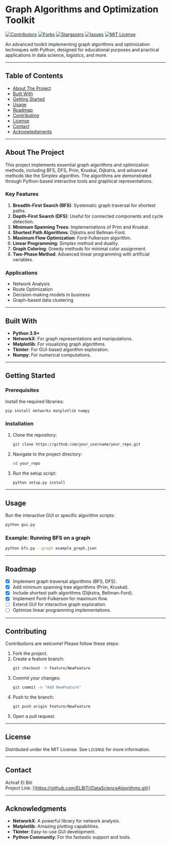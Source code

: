 
# **Graph Algorithms and Optimization Toolkit**

[![Contributors](https://img.shields.io/github/contributors/your_username/your_repo.svg)](https://github.com/your_username/your_repo/graphs/contributors)
[![Forks](https://img.shields.io/github/forks/your_username/your_repo.svg)](https://github.com/your_username/your_repo/network/members)
[![Stargazers](https://img.shields.io/github/stars/your_username/your_repo.svg)](https://github.com/your_username/your_repo/stargazers)
[![Issues](https://img.shields.io/github/issues/your_username/your_repo.svg)](https://github.com/your_username/your_repo/issues)
[![MIT License](https://img.shields.io/github/license/your_username/your_repo.svg)](https://github.com/your_username/your_repo/blob/main/LICENSE)

An advanced toolkit implementing graph algorithms and optimization techniques with Python, designed for educational purposes and practical applications in data science, logistics, and more.

---

## **Table of Contents**

- [About The Project](#about-the-project)
- [Built With](#built-with)
- [Getting Started](#getting-started)
- [Usage](#usage)
- [Roadmap](#roadmap)
- [Contributing](#contributing)
- [License](#license)
- [Contact](#contact)
- [Acknowledgments](#acknowledgments)

---

## **About The Project**

This project implements essential graph algorithms and optimization methods, including BFS, DFS, Prim, Kruskal, Dijkstra, and advanced methods like the Simplex algorithm. The algorithms are demonstrated through Python-based interactive tools and graphical representations.

### **Key Features**
1. **Breadth-First Search (BFS)**: Systematic graph traversal for shortest paths.
2. **Depth-First Search (DFS)**: Useful for connected components and cycle detection.
3. **Minimum Spanning Trees**: Implementations of Prim and Kruskal.
4. **Shortest Path Algorithms**: Dijkstra and Bellman-Ford.
5. **Maximum Flow Optimization**: Ford-Fulkerson algorithm.
6. **Linear Programming**: Simplex method and duality.
7. **Graph Coloring**: Greedy methods for minimal color assignment.
8. **Two-Phase Method**: Advanced linear programming with artificial variables.

### **Applications**
- Network Analysis
- Route Optimization
- Decision-making models in business
- Graph-based data clustering

---

## **Built With**
- **Python 3.9+**
- **NetworkX**: For graph representations and manipulations.
- **Matplotlib**: For visualizing graph algorithms.
- **Tkinter**: For GUI-based algorithm exploration.
- **Numpy**: For numerical computations.

---

## **Getting Started**

### **Prerequisites**
Install the required libraries:
```bash
pip install networkx matplotlib numpy
```

### **Installation**
1. Clone the repository:
   ```bash
   git clone https://github.com/your_username/your_repo.git
   ```
2. Navigate to the project directory:
   ```bash
   cd your_repo
   ```
3. Run the setup script:
   ```bash
   python setup.py install
   ```

---

## **Usage**

Run the interactive GUI or specific algorithm scripts:
```bash
python gui.py
```

### Example: Running BFS on a graph
```bash
python bfs.py --graph example_graph.json
```

---

## **Roadmap**

- [x] Implement graph traversal algorithms (BFS, DFS).
- [x] Add minimum spanning tree algorithms (Prim, Kruskal).
- [x] Include shortest path algorithms (Dijkstra, Bellman-Ford).
- [x] Implement Ford-Fulkerson for maximum flow.
- [ ] Extend GUI for interactive graph exploration.
- [ ] Optimize linear programming implementations.

---

## **Contributing**

Contributions are welcome! Please follow these steps:

1. Fork the project.
2. Create a feature branch:
   ```bash
   git checkout -b feature/NewFeature
   ```
3. Commit your changes:
   ```bash
   git commit -m "Add NewFeature"
   ```
4. Push to the branch:
   ```bash
   git push origin feature/NewFeature
   ```
5. Open a pull request.

---

## **License**

Distributed under the MIT License. See `LICENSE` for more information.

---

## **Contact**

Achraf El Biti  
Project Link: [(https://github.com/ELBITI/DataScienceAlgorithms.git)]

---

## **Acknowledgments**

- **NetworkX**: A powerful library for network analysis.
- **Matplotlib**: Amazing plotting capabilities.
- **Tkinter**: Easy-to-use GUI development.
- **Python Community**: For the fantastic support and tools.
